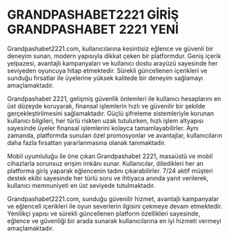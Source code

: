 # GRANDPASHABET2221 GİRİŞ GRANDPASHABET 2221 YENİ

Grandpashabet2221.com, kullanıcılarına kesintisiz eğlence ve güvenli bir deneyim sunan, modern yapısıyla dikkat çeken bir platformdur. Geniş içerik yelpazesi, avantajlı kampanyaları ve kullanıcı dostu arayüzü sayesinde her seviyeden oyuncuya hitap etmektedir. Sürekli güncellenen içerikleri ve sunduğu fırsatlar ile üyelerine yüksek kalitede bir deneyim sağlamayı amaçlamaktadır.

Grandpashabet 2221, gelişmiş güvenlik önlemleri ile kullanıcı hesaplarını en üst düzeyde koruyarak, finansal işlemlerin hızlı ve güvenilir bir şekilde gerçekleştirilmesini sağlamaktadır. Güçlü şifreleme sistemleriyle korunan kullanıcı bilgileri, her türlü riskten uzak tutulurken, hızlı işlem altyapısı sayesinde üyeler finansal işlemlerini kolayca tamamlayabilirler. Aynı zamanda, platformda sunulan özel promosyonlar ve avantajlar, kullanıcıların daha fazla fırsattan yararlanmasına olanak tanımaktadır.

Mobil uyumluluğu ile öne çıkan Grandpashabet 2221, masaüstü ve mobil cihazlarla sorunsuz erişim imkânı sunar. Kullanıcılar, diledikleri her an platforma giriş yaparak eğlencenin tadını çıkarabilirler. 7/24 aktif müşteri destek ekibi sayesinde her türlü soru ve ihtiyaca anında yanıt verilerek, kullanıcı memnuniyeti en üst seviyede tutulmaktadır.

Grandpashabet2221.com, sunduğu güvenilir hizmet, avantajlı kampanyalar ve eğlenceli içerikleri ile oyun severlerin ilgisini çekmeye devam etmektedir. Yenilikçi yapısı ve sürekli güncellenen platform özellikleri sayesinde, eğlence ve güvenliği bir arada sunarak kullanıcılarına en iyi hizmeti vermeyi amaçlamaktadır.
